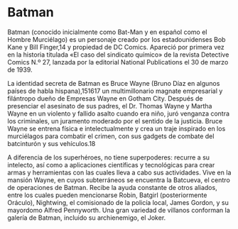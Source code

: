 # Batman
Batman (conocido inicialmente como Bat-Man y en español como el Hombre Murciélago) es un personaje creado por los estadounidenses Bob Kane y Bill Finger,14​ y propiedad de DC Comics. Apareció por primera vez en la historia titulada «El caso del sindicato químico» de la revista Detective Comics N.º 27, lanzada por la editorial National Publications el 30 de marzo de 1939.

La identidad secreta de Batman es Bruce Wayne (Bruno Díaz en algunos países de habla hispana),15​16​17​ un multimillonario magnate empresarial y filántropo dueño de Empresas Wayne en Gotham City. Después de presenciar el asesinato de sus padres, el Dr. Thomas Wayne y Martha Wayne en un violento y fallido asalto cuando era niño, juró venganza contra los criminales, un juramento moderado por el sentido de la justicia. Bruce Wayne se entrena física e intelectualmente y crea un traje inspirado en los murciélagos para combatir el crimen, con sus gadgets de combate del batcinturón y sus vehículos.18​

A diferencia de los superhéroes, no tiene superpoderes: recurre a su intelecto, así como a aplicaciones científicas y tecnológicas para crear armas y herramientas con las cuales lleva a cabo sus actividades. Vive en la mansión Wayne, en cuyos subterráneos se encuentra la Batcueva, el centro de operaciones de Batman. Recibe la ayuda constante de otros aliados, entre los cuales pueden mencionarse Robin, Batgirl (posteriormente Oráculo), Nightwing, el comisionado de la policía local, James Gordon, y su mayordomo Alfred Pennyworth. Una gran variedad de villanos conforman la galería de Batman, incluido su archienemigo, el Joker.
